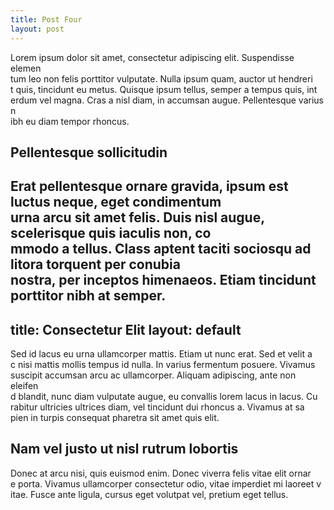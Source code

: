 ```yaml
---
title: Post Four
layout: post
---
```


Lorem ipsum dolor sit amet, consectetur adipiscing elit. Suspendisse elemen\
tum leo non felis porttitor vulputate. Nulla ipsum quam, auctor ut hendreri\
t quis, tincidunt eu metus. Quisque ipsum tellus, semper a tempus quis, int\
erdum vel magna. Cras a nisl diam, in accumsan augue. Pellentesque varius n\
ibh eu diam tempor rhoncus.

## Pellentesque sollicitudin

Erat pellentesque ornare gravida, ipsum est luctus neque, eget condimentum \
urna arcu sit amet felis. Duis nisl augue, scelerisque quis iaculis non, co\
mmodo a tellus. Class aptent taciti sociosqu ad litora torquent per conubia\
 nostra, per inceptos himenaeos. Etiam tincidunt porttitor nibh at semper. 
---
title: Consectetur Elit
layout: default
---

Sed id lacus eu urna ullamcorper mattis. Etiam ut nunc erat. Sed et velit a\
c nisi mattis mollis tempus id nulla. In varius fermentum posuere. Vivamus \
suscipit accumsan arcu ac ullamcorper. Aliquam adipiscing, ante non eleifen\
d blandit, nunc diam vulputate augue, eu convallis lorem lacus in lacus. Cu\
rabitur ultricies ultrices diam, vel tincidunt dui rhoncus a. Vivamus at sa\
pien in turpis consequat pharetra sit amet quis elit.

## Nam vel justo ut nisl rutrum lobortis

Donec at arcu nisi, quis euismod enim. Donec viverra felis vitae elit ornar\
e porta. Vivamus ullamcorper consectetur odio, vitae imperdiet mi laoreet v\
itae. Fusce ante ligula, cursus eget volutpat vel, pretium eget tellus.